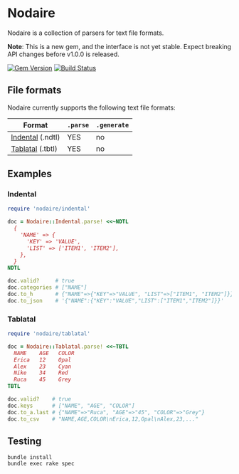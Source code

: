# Nodaire

Nodaire is a collection of parsers for text file formats.

__Note__: This is a new gem, and the interface is not yet stable.
Expect breaking API changes before v1.0.0 is released.

[![Gem Version](https://badge.fury.io/rb/nodaire.svg)](https://rubygems.org/gems/nodaire)
[![Build Status](https://travis-ci.org/slisne/nodaire.svg?branch=master)](https://travis-ci.org/slisne/nodaire)

## File formats

Nodaire currently supports the following text file formats:

| Format | `.parse` | `.generate` |
|---|---|---|
| [Indental](https://wiki.xxiivv.com/#indental) (.ndtl) | YES | no |
| [Tablatal](https://wiki.xxiivv.com/#tablatal) (.tbtl) | YES | no |

## Examples

### Indental

```ruby
require 'nodaire/indental'

doc = Nodaire::Indental.parse! <<~NDTL
  {
    'NAME' => {
      'KEY' => 'VALUE',
      'LIST' => ['ITEM1', 'ITEM2'],
    },
  }
NDTL

doc.valid?     # true
doc.categories # ["NAME"]
doc.to_h       # {"NAME"=>{"KEY"=>"VALUE", "LIST"=>["ITEM1", "ITEM2"]}}
doc.to_json    # '{"NAME":{"KEY":"VALUE","LIST":["ITEM1","ITEM2"]}}'
```

### Tablatal

```ruby
require 'nodaire/tablatal'

doc = Nodaire::Tablatal.parse! <<~TBTL
  NAME    AGE   COLOR
  Erica   12    Opal
  Alex    23    Cyan
  Nike    34    Red
  Ruca    45    Grey
TBTL

doc.valid?    # true
doc.keys      # ["NAME", "AGE", "COLOR"]
doc.to_a.last # {"NAME"=>"Ruca", "AGE"=>"45", "COLOR"=>"Grey"}
doc.to_csv    # "NAME,AGE,COLOR\nErica,12,Opal\nAlex,23,..."
```

## Testing

```
bundle install
bundle exec rake spec
```
